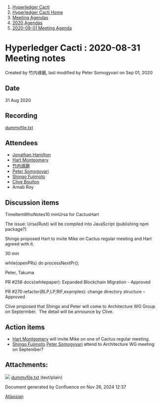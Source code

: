 1. [Hyperledger Cacti](index.html)
2. [Hyperledger Cacti Home](Hyperledger-Cacti-Home_20414469.html)
3. [Meeting Agendas](Meeting-Agendas_20414488.html)
4. [2020 Agendas](2020-Agendas_20414504.html)
5. [2020-09-01 Meeting Agenda](2020-09-01-Meeting-Agenda_20414664.html)

# Hyperledger Cacti : 2020-08-31 Meeting notes

Created by 竹内琢磨, last modified by Peter Somogyvari on Sep 01, 2020

## Date

31 Aug 2020

## Recording

[dummyfile.txt](attachments/20414666/20414669.txt)

## Attendees

- [Jonathan Hamilton](https://lf-hyperledger.atlassian.net/wiki/people/557058:b67865d6-864d-4728-91f1-8b4e178a6466?ref=confluence)
- [Hart Montgomery](https://lf-hyperledger.atlassian.net/wiki/people/712020:86f447c0-86dc-43b3-ac03-6a31923bbb84?ref=confluence)
- [竹内琢磨](https://lf-hyperledger.atlassian.net/wiki/people/70121:99daf5c8-226c-43d4-9f24-0a46a0546192?ref=confluence)
- [Peter Somogyvari](https://lf-hyperledger.atlassian.net/wiki/people/557058:cae262a4-be99-4f5e-a36e-bf20a5c795f2?ref=confluence)
- [Shingo Fujimoto](https://lf-hyperledger.atlassian.net/wiki/people/712020:14e583f1-56ad-4e76-a373-78870fbd000f?ref=confluence)
- [Clive Boulton](https://lf-hyperledger.atlassian.net/wiki/people/70121:cd28b3ec-0f42-4c0a-a8a5-83954ab74aad?ref=confluence)
- Arnab Roy

## Discussion items

TimeItemWhoNotes10 minUrsa for CactusHart

The issue: Ursa(Rust) will be compiled into JavaScript (publishing npm package?)

Shingo proposed Hart to invite Mike on Cactus regular meeting and Hart agreed with it.

30 min

while(openPRs) do processNextPr();

Peter, Takuma 

PR #258 docs(whitepaper): Expanded Blockchain Migration - Approved

PR #270 refactor(BLP,LP,RIF,examples): change directory structure – Approved 

Clive proposed that Shingo and Peter will come to Architecture WG Group on Septermber.  The detail will be announce by Clive.

## Action items

- [Hart Montgomery](https://lf-hyperledger.atlassian.net/wiki/people/712020:86f447c0-86dc-43b3-ac03-6a31923bbb84?ref=confluence) will invite Mike on one of Cactus regular meeting.
- [Shingo Fujimoto](https://lf-hyperledger.atlassian.net/wiki/people/712020:14e583f1-56ad-4e76-a373-78870fbd000f?ref=confluence) [Peter Somogyvari](https://lf-hyperledger.atlassian.net/wiki/people/557058:cae262a4-be99-4f5e-a36e-bf20a5c795f2?ref=confluence) attend to Architecture WG meeting on September?

## Attachments:

![](images/icons/bullet_blue.gif) [dummyfile.txt](attachments/20414666/20414669.txt) (text/plain)

Document generated by Confluence on Nov 26, 2024 12:37

[Atlassian](http://www.atlassian.com/)
